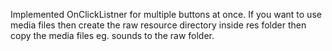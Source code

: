 Implemented OnClickListner for multiple buttons at once.
If you want to use media files then create the raw resource directory inside res folder then copy the media files eg. sounds to the raw folder.
